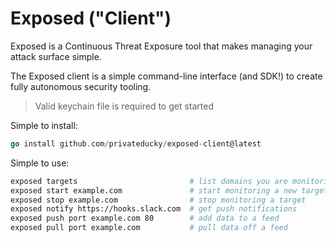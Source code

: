# Exposed ("Client")

Exposed is a Continuous Threat Exposure tool that makes managing your attack surface simple.

The Exposed client is a simple command-line interface (and SDK!) to create fully autonomous security tooling.

> Valid keychain file is required to get started

Simple to install:

```go
go install github.com/privateducky/exposed-client@latest
```

Simple to use:

```zsh
exposed targets                         # list domains you are monitoring
exposed start example.com               # start monitoring a new target
exposed stop example.com                # stop monitoring a target
exposed notify https://hooks.slack.com  # get push notifications 
exposed push port example.com 80        # add data to a feed
exposed pull port example.com           # pull data off a feed
```